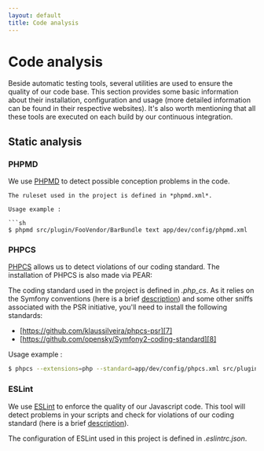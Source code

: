 ```yaml
---
layout: default
title: Code analysis
---
```


# Code analysis

Beside automatic testing tools, several utilities are used to ensure the
quality of our code base. This section provides some basic information about
their installation, configuration and usage (more detailed information can be
found in their respective websites). It's also worth mentioning that all these
tools are executed on each build by our continuous integration.

## Static analysis

### PHPMD

We use [PHPMD][3] to detect possible conception problems in the code.

```
The ruleset used in the project is defined in *phpmd.xml*.

Usage example :

```sh
$ phpmd src/plugin/FooVendor/BarBundle text app/dev/config/phpmd.xml
```


### PHPCS

[PHPCS][5] allows us to detect violations of our coding standard.
The installation of PHPCS is also made via PEAR:

The coding standard used in the project is defined in
*.php_cs*. As it relies on the Symfony conventions
(here is a brief [description][6]) and some other sniffs associated with the
PSR initiative, you'll need to install the following standards:

- [https://github.com/klaussilveira/phpcs-psr][7]
- [https://github.com/opensky/Symfony2-coding-standard][8]

Usage example :

```sh
$ phpcs --extensions=php --standard=app/dev/config/phpcs.xml src/plugin/FooVendor/BarBundle
```

### ESLint

We use [ESLint][10] to enforce the quality of our Javascript code. This tool
will detect problems in your scripts and check for violations of our coding
standard (here is a brief [description][11]).

The configuration of ESLint used in this project is defined in
*.eslintrc.json*.

[3]:  http://phpmd.org/
[5]:  http://cs.sensiolabs.org/
[6]:  http://symfony.com/doc/current/contributing/code/standards.html
[7]:  https://github.com/klaussilveira/phpcs-psr
[8]:  https://github.com/opensky/Symfony2-coding-standard
[10]: https://eslint.org
[11]: http://javascript.crockford.com/code.html
[12]: http://nodejs.org/
